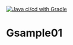 [![Java ci/cd with Gradle](https://github.com/TwoJungHo/Gsample01/actions/workflows/main.yml/badge.svg)](https://github.com/TwoJungHo/Gsample01/actions/workflows/main.yml)

# Gsample01
